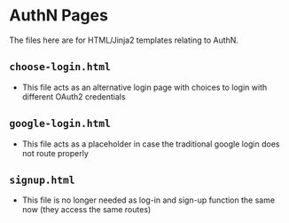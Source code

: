 # AuthN Pages #

The files here are for HTML/Jinja2 templates relating to AuthN.


## `choose-login.html` ##
* This file acts as an alternative login page with choices to login with different OAuth2 credentials

## `google-login.html` ##
* This file acts as a placeholder in case the traditional google login does not route properly

## `signup.html` ##
* This file is no longer needed as log-in and sign-up function the same now (they access the same routes)
